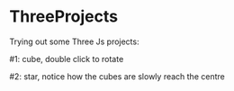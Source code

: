 # ThreeProjects
Trying out some Three Js projects:

#1: cube, double click to rotate

#2: star, notice how the cubes are slowly reach the centre
